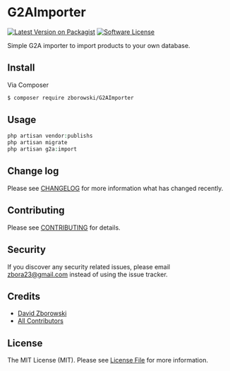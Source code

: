 # G2AImporter

[![Latest Version on Packagist][ico-version]][link-packagist]
[![Software License][ico-license]](LICENSE.md)

Simple G2A importer to import products to your own database.

## Install

Via Composer

``` bash
$ composer require zborowski/G2AImporter
```

## Usage

``` php
php artisan vendor:publishs
php artisan migrate
php artisan g2a:import
```

## Change log

Please see [CHANGELOG](CHANGELOG.md) for more information what has changed recently.


## Contributing

Please see [CONTRIBUTING](CONTRIBUTING.md) for details.

## Security

If you discover any security related issues, please email zbora23@gmail.com instead of using the issue tracker.

## Credits

- [David Zborowski][link-author]
- [All Contributors][link-contributors]

## License

The MIT License (MIT). Please see [License File](LICENSE.md) for more information.

[ico-version]: https://img.shields.io/packagist/v/league/G2AImporter.svg?style=flat-square
[ico-license]: https://img.shields.io/badge/license-MIT-brightgreen.svg?style=flat-square
[ico-travis]: https://img.shields.io/travis/thephpleague/G2AImporter/master.svg?style=flat-square
[ico-scrutinizer]: https://img.shields.io/scrutinizer/coverage/g/thephpleague/G2AImporter.svg?style=flat-square
[ico-code-quality]: https://img.shields.io/scrutinizer/g/thephpleague/G2AImporter.svg?style=flat-square
[ico-downloads]: https://img.shields.io/packagist/dt/league/G2AImporter.svg?style=flat-square

[link-packagist]: https://packagist.org/packages/league/G2AImporter
[link-travis]: https://travis-ci.org/thephpleague/G2AImporter
[link-scrutinizer]: https://scrutinizer-ci.com/g/thephpleague/G2AImporter/code-structure
[link-code-quality]: https://scrutinizer-ci.com/g/thephpleague/G2AImporter
[link-downloads]: https://packagist.org/packages/league/G2AImporter
[link-author]: https://github.com/davidzborowski
[link-contributors]: ../../contributors
